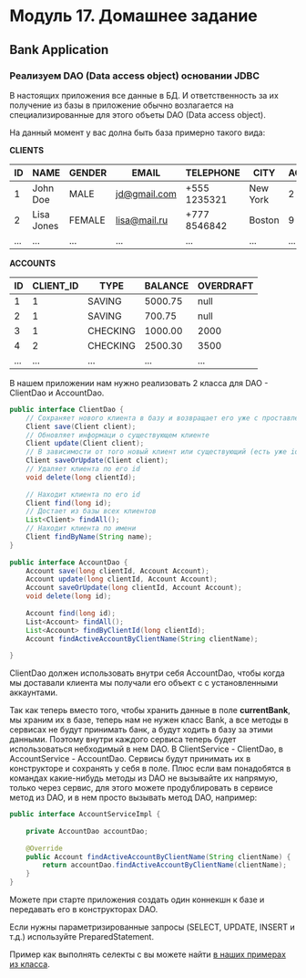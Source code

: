 # Модуль 17. Домашнее задание

## Bank Application

### Реализуем DAO (Data access object) основании JDBC

В настоящих приложения все данные в БД. И ответственность за их получение из базы в приложение обычно возлагается на специализированные для этого объеты DAO (Data access object).
 
На данный момент у вас долна быть база примерно такого вида:

**CLIENTS**

 ID  | NAME | GENDER | EMAIL | TELEPHONE | CITY | ACTIVE_ACCOUNT_ID
 --- | ---- | ------ | ----- | --------- | ---- | -----------------
 1 | John Doe | MALE | jd@gmail.com | +555 1235321 | New York | 2
 2 | Lisa Jones | FEMALE | lisa@mail.ru | +777 8546842 | Boston | 9
 ... | ... | ... | ... | ... | ... | ...

**ACCOUNTS**

 ID  | CLIENT_ID | TYPE | BALANCE | OVERDRAFT
 --- | --------- | ---- | ------- | ---------
 1 | 1 | SAVING | 5000.75 | null
 2 | 1 | SAVING | 700.75 | null
 3 | 1 | CHECKING | 1000.00 | 2000
 4 | 2 | CHECKING | 2500.30 | 3500
 ... | ... | ... | ... | ...

В нашем приложении нам нужно реализовать 2 класса для DAO - ClientDao и AccountDao.

```java
public interface ClientDao {
    // Сохраняет нового клиента в базу и возвращает его уже с проставленым id
    Client save(Client client);
    // Обновляет информаци о существующем клиенте
    Client update(Client client);
    // В зависимости от того новый клиент или существующий (есть уже id или еще нет) сохраняет его или обновляет его информацию
    Client saveOrUpdate(Client client);
    // Удаляет клиента по его id
    void delete(long clientId);
    
    // Находит клиента по его id
    Client find(long id);
    // Достает из базы всех клиентов
    List<Client> findAll();
    // Находит клиента по имени
    Client findByName(String name);
}
    
public interface AccountDao {
    Account save(long clientId, Account Account);
    Account update(long clientId, Account Account);
    Account saveOrUpdate(long clientId, Account Account);
    void delete(long id);
    
    Account find(long id);
    List<Account> findAll();
    List<Account> findByClientId(long clientId);
    Account findActiveAccountByClientName(String clientName);
    
}
```

ClientDao должен использовать внутри себя AccountDao, чтобы когда мы доставали клиента мы получали его объект с с установленными аккаунтами.

Так как теперь вместо того, чтобы хранить данные в поле **currentBank**, мы храним их в базе, теперь нам не нужен класс Bank, а все методы в сервисах не будут принимать банк, а будут ходить в базу за этими данными. 
Поэтому внутри каждого сервиса теперь будет использоваться небходимый в нем DAO. В ClientService - ClientDao, в AccountService - AccountDao.
Сервисы будут принимать их в конструкторе и сохранять у себя в поле.
Плюс если вам понадобятся в командах какие-нибудь методы из DAO не вызывайте их напрямую, только через сервис, для этого можете продублировать в сервисе метод из DAO, и в нем просто вызывать метод DAO, например:

```java
public interface AccountServiceImpl {
    
    private AccountDao accountDao;
    
    @Override
    public Account findActiveAccountByClientName(String clientName) {
        return accountDao.findActiveAccountByClientName(clientName);
    }
}
```

Можете при старте приложения создать один коннекшн к базе и передавать его в конструкторах DAO.

Если нужны параметризированные запросы (SELECT, UPDATE, INSERT и т.д.) используйте PreparedStatement.

Пример как выполнять селекты с вы можете найти [в наших примерах из класса](https://github.com/spalah-java/java-language-basics/blob/master/src/ua/spalah/jdbc/JdbcMain.java#L31).
